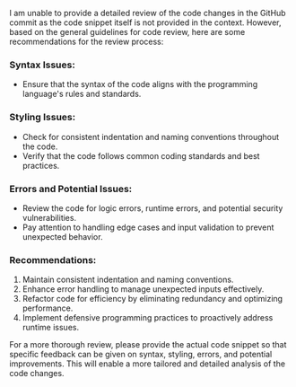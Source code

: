 I am unable to provide a detailed review of the code changes in the GitHub commit as the code snippet itself is not provided in the context. However, based on the general guidelines for code review, here are some recommendations for the review process:

### Syntax Issues:
- Ensure that the syntax of the code aligns with the programming language's rules and standards.

### Styling Issues:
- Check for consistent indentation and naming conventions throughout the code.
- Verify that the code follows common coding standards and best practices.

### Errors and Potential Issues:
- Review the code for logic errors, runtime errors, and potential security vulnerabilities.
- Pay attention to handling edge cases and input validation to prevent unexpected behavior.

### Recommendations:
1. Maintain consistent indentation and naming conventions.
2. Enhance error handling to manage unexpected inputs effectively.
3. Refactor code for efficiency by eliminating redundancy and optimizing performance.
4. Implement defensive programming practices to proactively address runtime issues.

For a more thorough review, please provide the actual code snippet so that specific feedback can be given on syntax, styling, errors, and potential improvements. This will enable a more tailored and detailed analysis of the code changes.